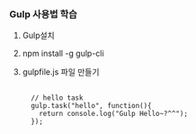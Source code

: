 ### Gulp 사용법 학습

 1. Gulp설치

 2. npm install -g gulp-cli

 3. gulpfile.js 파일 만들기
    <pre>
      <code>
      // hello task
      gulp.task("hello", function(){
        return console.log("Gulp Hello~?^^");
      });
      </code>
    </pre>

